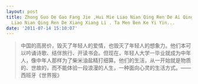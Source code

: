 ```yaml
---
layout: post
title: Zhong Guo De Gao Fang Jie ,Hui Mie Liao Nian Qing Ren De Ai Qing ,Ye Hui Mie
  Liao Nian Qing Ren De Xiang Xiang Li . Ta Men Ben Ke Yi Yin...
date: '2011-07-14 15:10:07'
---
```


<blockquote><p>中国的高房价，毁灭了年轻人的爱情，也毁灭了年轻人的想象力。他们本可以吟诵诗歌、结伴旅行、开读书会。但现在，年轻人大学一毕业就成为中年人，像中年人那样为了柴米油盐精打细算。他们的生活，从一开始就是物质的、世故的，而不能体验一段浪漫的人生，一种面向心灵的生活方式。——西班牙《世界报》</p></blockquote>